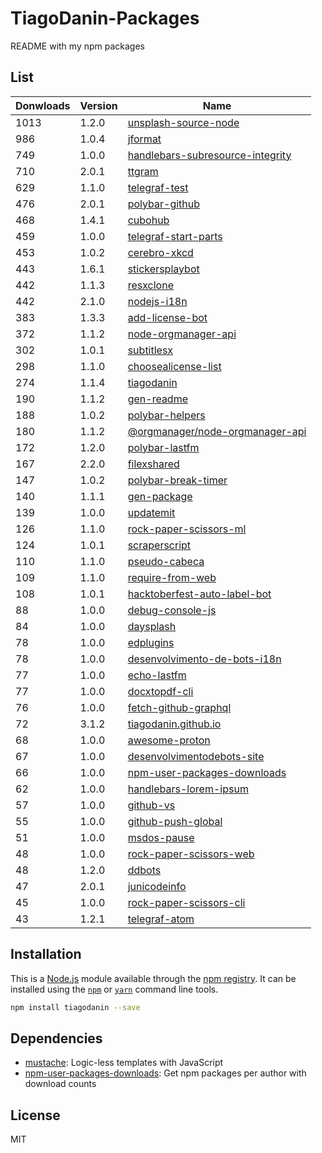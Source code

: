 # TiagoDanin-Packages
README with my npm packages

## List

Donwloads | Version | Name |
--------- | ------- | -----|
1013 | 1.2.0 | [unsplash-source-node](https://www.npmjs.com/package/unsplash-source-node)
986 | 1.0.4 | [jformat](https://www.npmjs.com/package/jformat)
749 | 1.0.0 | [handlebars-subresource-integrity](https://www.npmjs.com/package/handlebars-subresource-integrity)
710 | 2.0.1 | [ttgram](https://www.npmjs.com/package/ttgram)
629 | 1.1.0 | [telegraf-test](https://www.npmjs.com/package/telegraf-test)
476 | 2.0.1 | [polybar-github](https://www.npmjs.com/package/polybar-github)
468 | 1.4.1 | [cubohub](https://www.npmjs.com/package/cubohub)
459 | 1.0.0 | [telegraf-start-parts](https://www.npmjs.com/package/telegraf-start-parts)
453 | 1.0.2 | [cerebro-xkcd](https://www.npmjs.com/package/cerebro-xkcd)
443 | 1.6.1 | [stickersplaybot](https://www.npmjs.com/package/stickersplaybot)
442 | 1.1.3 | [resxclone](https://www.npmjs.com/package/resxclone)
442 | 2.1.0 | [nodejs-i18n](https://www.npmjs.com/package/nodejs-i18n)
383 | 1.3.3 | [add-license-bot](https://www.npmjs.com/package/add-license-bot)
372 | 1.1.2 | [node-orgmanager-api](https://www.npmjs.com/package/node-orgmanager-api)
302 | 1.0.1 | [subtitlesx](https://www.npmjs.com/package/subtitlesx)
298 | 1.1.0 | [choosealicense-list](https://www.npmjs.com/package/choosealicense-list)
274 | 1.1.4 | [tiagodanin](https://www.npmjs.com/package/tiagodanin)
190 | 1.1.2 | [gen-readme](https://www.npmjs.com/package/gen-readme)
188 | 1.0.2 | [polybar-helpers](https://www.npmjs.com/package/polybar-helpers)
180 | 1.1.2 | [@orgmanager&#x2F;node-orgmanager-api](https://www.npmjs.com/package/%40orgmanager%2Fnode-orgmanager-api)
172 | 1.2.0 | [polybar-lastfm](https://www.npmjs.com/package/polybar-lastfm)
167 | 2.2.0 | [filexshared](https://www.npmjs.com/package/filexshared)
147 | 1.0.2 | [polybar-break-timer](https://www.npmjs.com/package/polybar-break-timer)
140 | 1.1.1 | [gen-package](https://www.npmjs.com/package/gen-package)
139 | 1.0.0 | [updatemit](https://www.npmjs.com/package/updatemit)
126 | 1.1.0 | [rock-paper-scissors-ml](https://www.npmjs.com/package/rock-paper-scissors-ml)
124 | 1.0.1 | [scraperscript](https://www.npmjs.com/package/scraperscript)
110 | 1.1.0 | [pseudo-cabeca](https://www.npmjs.com/package/pseudo-cabeca)
109 | 1.1.0 | [require-from-web](https://www.npmjs.com/package/require-from-web)
108 | 1.0.1 | [hacktoberfest-auto-label-bot](https://www.npmjs.com/package/hacktoberfest-auto-label-bot)
88 | 1.0.0 | [debug-console-js](https://www.npmjs.com/package/debug-console-js)
84 | 1.0.0 | [daysplash](https://www.npmjs.com/package/daysplash)
78 | 1.0.0 | [edplugins](https://www.npmjs.com/package/edplugins)
78 | 1.0.0 | [desenvolvimento-de-bots-i18n](https://www.npmjs.com/package/desenvolvimento-de-bots-i18n)
77 | 1.0.0 | [echo-lastfm](https://www.npmjs.com/package/echo-lastfm)
77 | 1.0.0 | [docxtopdf-cli](https://www.npmjs.com/package/docxtopdf-cli)
76 | 1.0.0 | [fetch-github-graphql](https://www.npmjs.com/package/fetch-github-graphql)
72 | 3.1.2 | [tiagodanin.github.io](https://www.npmjs.com/package/tiagodanin.github.io)
68 | 1.0.0 | [awesome-proton](https://www.npmjs.com/package/awesome-proton)
67 | 1.0.0 | [desenvolvimentodebots-site](https://www.npmjs.com/package/desenvolvimentodebots-site)
66 | 1.0.0 | [npm-user-packages-downloads](https://www.npmjs.com/package/npm-user-packages-downloads)
62 | 1.0.0 | [handlebars-lorem-ipsum](https://www.npmjs.com/package/handlebars-lorem-ipsum)
57 | 1.0.0 | [github-vs](https://www.npmjs.com/package/github-vs)
55 | 1.0.0 | [github-push-global](https://www.npmjs.com/package/github-push-global)
51 | 1.0.0 | [msdos-pause](https://www.npmjs.com/package/msdos-pause)
48 | 1.0.0 | [rock-paper-scissors-web](https://www.npmjs.com/package/rock-paper-scissors-web)
48 | 1.2.0 | [ddbots](https://www.npmjs.com/package/ddbots)
47 | 2.0.1 | [junicodeinfo](https://www.npmjs.com/package/junicodeinfo)
45 | 1.0.0 | [rock-paper-scissors-cli](https://www.npmjs.com/package/rock-paper-scissors-cli)
43 | 1.2.1 | [telegraf-atom](https://www.npmjs.com/package/telegraf-atom)

## Installation

This is a [Node.js](https://nodejs.org/) module available through the
[npm registry](https://www.npmjs.com/). It can be installed using the
[`npm`](https://docs.npmjs.com/getting-started/installing-npm-packages-locally)
or
[`yarn`](https://yarnpkg.com/en/)
command line tools.

```sh
npm install tiagodanin --save
```

## Dependencies

- [mustache](https://ghub.io/mustache): Logic-less  templates with JavaScript
- [npm-user-packages-downloads](https://ghub.io/npm-user-packages-downloads): Get npm packages per author with download counts

## License

MIT
